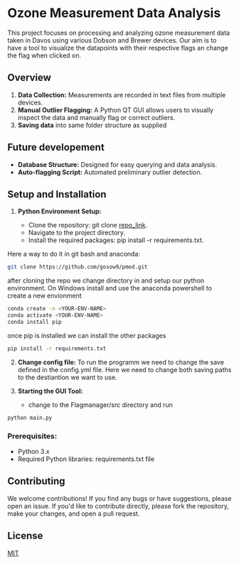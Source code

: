 # Ozone Measurement Data Analysis
This project focuses on processing and analyzing ozone measurement data taken in Davos using various Dobson and Brewer devices. Our aim is to have a tool to visualize the datapoints with their respective flags an change the flag when clicked on. 

## Overview
1. **Data Collection:** Measurements are recorded in text files from multiple devices.
2. **Manual Outlier Flagging:** A Python QT GUI allows users to visually inspect the data and manually flag or correct outliers.
3. **Saving data** into same folder structure as supplied

## Future developement
- **Database Structure:** Designed for easy querying and data analysis.
- **Auto-flagging Script:** Automated preliminary outlier detection.


## Setup and Installation

1. **Python Environment Setup:**

    - Clone the repository: git clone [repo_link](https://github.com/gosow9/pmod.git).
    - Navigate to the project directory.
    - Install the required packages: pip install -r requirements.txt.

Here a way to do it in git bash and anaconda:
```bash
git clone https://github.com/gosow9/pmod.git
```
after cloning the repo we change directory in and setup our python environment. On Windows install and use the anaconda powershell to create a new envionment
```bash
conda create -n <YOUR-ENV-NAME>
conda activate <YOUR-ENV-NAME>
conda install pip 
```
once pip is installed we can install the other packages
```bash
pip install -r requirements.txt
```
2. **Change config file:**
To run the programm we need to change the save defined in the config.yml file. Here we need to change both saving paths to the destiantion we want to use.

3. **Starting the GUI Tool:**

    - change to the Flagmanager/src directory and run 

```bash
python main.py
```

### Prerequisites:
- Python 3.x
- Required Python libraries: requirements.txt file


## Contributing
We welcome contributions! If you find any bugs or have suggestions, please open an issue. If you'd like to contribute directly, please fork the repository, make your changes, and open a pull request.

## License
[MIT](LICENSE)